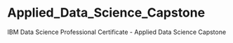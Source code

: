 # Applied_Data_Science_Capstone
IBM Data Science Professional Certificate - Applied Data Science Capstone
